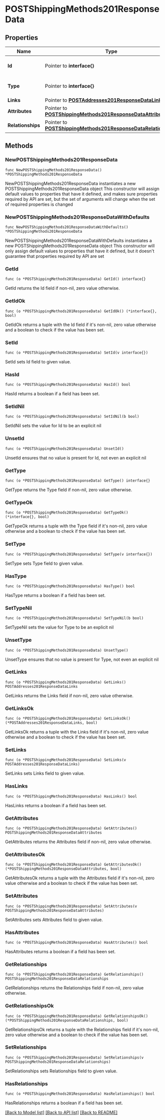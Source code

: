 # POSTShippingMethods201ResponseData

## Properties

Name | Type | Description | Notes
------------ | ------------- | ------------- | -------------
**Id** | Pointer to **interface{}** | The resource&#39;s id | [optional] 
**Type** | Pointer to **interface{}** | The resource&#39;s type | [optional] 
**Links** | Pointer to [**POSTAddresses201ResponseDataLinks**](POSTAddresses201ResponseDataLinks.md) |  | [optional] 
**Attributes** | Pointer to [**POSTShippingMethods201ResponseDataAttributes**](POSTShippingMethods201ResponseDataAttributes.md) |  | [optional] 
**Relationships** | Pointer to [**POSTShippingMethods201ResponseDataRelationships**](POSTShippingMethods201ResponseDataRelationships.md) |  | [optional] 

## Methods

### NewPOSTShippingMethods201ResponseData

`func NewPOSTShippingMethods201ResponseData() *POSTShippingMethods201ResponseData`

NewPOSTShippingMethods201ResponseData instantiates a new POSTShippingMethods201ResponseData object
This constructor will assign default values to properties that have it defined,
and makes sure properties required by API are set, but the set of arguments
will change when the set of required properties is changed

### NewPOSTShippingMethods201ResponseDataWithDefaults

`func NewPOSTShippingMethods201ResponseDataWithDefaults() *POSTShippingMethods201ResponseData`

NewPOSTShippingMethods201ResponseDataWithDefaults instantiates a new POSTShippingMethods201ResponseData object
This constructor will only assign default values to properties that have it defined,
but it doesn't guarantee that properties required by API are set

### GetId

`func (o *POSTShippingMethods201ResponseData) GetId() interface{}`

GetId returns the Id field if non-nil, zero value otherwise.

### GetIdOk

`func (o *POSTShippingMethods201ResponseData) GetIdOk() (*interface{}, bool)`

GetIdOk returns a tuple with the Id field if it's non-nil, zero value otherwise
and a boolean to check if the value has been set.

### SetId

`func (o *POSTShippingMethods201ResponseData) SetId(v interface{})`

SetId sets Id field to given value.

### HasId

`func (o *POSTShippingMethods201ResponseData) HasId() bool`

HasId returns a boolean if a field has been set.

### SetIdNil

`func (o *POSTShippingMethods201ResponseData) SetIdNil(b bool)`

 SetIdNil sets the value for Id to be an explicit nil

### UnsetId
`func (o *POSTShippingMethods201ResponseData) UnsetId()`

UnsetId ensures that no value is present for Id, not even an explicit nil
### GetType

`func (o *POSTShippingMethods201ResponseData) GetType() interface{}`

GetType returns the Type field if non-nil, zero value otherwise.

### GetTypeOk

`func (o *POSTShippingMethods201ResponseData) GetTypeOk() (*interface{}, bool)`

GetTypeOk returns a tuple with the Type field if it's non-nil, zero value otherwise
and a boolean to check if the value has been set.

### SetType

`func (o *POSTShippingMethods201ResponseData) SetType(v interface{})`

SetType sets Type field to given value.

### HasType

`func (o *POSTShippingMethods201ResponseData) HasType() bool`

HasType returns a boolean if a field has been set.

### SetTypeNil

`func (o *POSTShippingMethods201ResponseData) SetTypeNil(b bool)`

 SetTypeNil sets the value for Type to be an explicit nil

### UnsetType
`func (o *POSTShippingMethods201ResponseData) UnsetType()`

UnsetType ensures that no value is present for Type, not even an explicit nil
### GetLinks

`func (o *POSTShippingMethods201ResponseData) GetLinks() POSTAddresses201ResponseDataLinks`

GetLinks returns the Links field if non-nil, zero value otherwise.

### GetLinksOk

`func (o *POSTShippingMethods201ResponseData) GetLinksOk() (*POSTAddresses201ResponseDataLinks, bool)`

GetLinksOk returns a tuple with the Links field if it's non-nil, zero value otherwise
and a boolean to check if the value has been set.

### SetLinks

`func (o *POSTShippingMethods201ResponseData) SetLinks(v POSTAddresses201ResponseDataLinks)`

SetLinks sets Links field to given value.

### HasLinks

`func (o *POSTShippingMethods201ResponseData) HasLinks() bool`

HasLinks returns a boolean if a field has been set.

### GetAttributes

`func (o *POSTShippingMethods201ResponseData) GetAttributes() POSTShippingMethods201ResponseDataAttributes`

GetAttributes returns the Attributes field if non-nil, zero value otherwise.

### GetAttributesOk

`func (o *POSTShippingMethods201ResponseData) GetAttributesOk() (*POSTShippingMethods201ResponseDataAttributes, bool)`

GetAttributesOk returns a tuple with the Attributes field if it's non-nil, zero value otherwise
and a boolean to check if the value has been set.

### SetAttributes

`func (o *POSTShippingMethods201ResponseData) SetAttributes(v POSTShippingMethods201ResponseDataAttributes)`

SetAttributes sets Attributes field to given value.

### HasAttributes

`func (o *POSTShippingMethods201ResponseData) HasAttributes() bool`

HasAttributes returns a boolean if a field has been set.

### GetRelationships

`func (o *POSTShippingMethods201ResponseData) GetRelationships() POSTShippingMethods201ResponseDataRelationships`

GetRelationships returns the Relationships field if non-nil, zero value otherwise.

### GetRelationshipsOk

`func (o *POSTShippingMethods201ResponseData) GetRelationshipsOk() (*POSTShippingMethods201ResponseDataRelationships, bool)`

GetRelationshipsOk returns a tuple with the Relationships field if it's non-nil, zero value otherwise
and a boolean to check if the value has been set.

### SetRelationships

`func (o *POSTShippingMethods201ResponseData) SetRelationships(v POSTShippingMethods201ResponseDataRelationships)`

SetRelationships sets Relationships field to given value.

### HasRelationships

`func (o *POSTShippingMethods201ResponseData) HasRelationships() bool`

HasRelationships returns a boolean if a field has been set.


[[Back to Model list]](../README.md#documentation-for-models) [[Back to API list]](../README.md#documentation-for-api-endpoints) [[Back to README]](../README.md)


